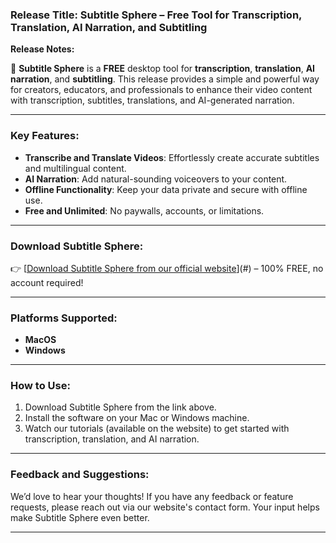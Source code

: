 ### **Release Title: Subtitle Sphere – Free Tool for Transcription, Translation, AI Narration, and Subtitling**

**Release Notes:**

🚀 **Subtitle Sphere** is a **FREE** desktop tool for **transcription**, **translation**, **AI narration**, and **subtitling**. This release provides a simple and powerful way for creators, educators, and professionals to enhance their video content with transcription, subtitles, translations, and AI-generated narration.

---

### **Key Features:**
- **Transcribe and Translate Videos**: Effortlessly create accurate subtitles and multilingual content.  
- **AI Narration**: Add natural-sounding voiceovers to your content.  
- **Offline Functionality**: Keep your data private and secure with offline use.  
- **Free and Unlimited**: No paywalls, accounts, or limitations.

---

### **Download Subtitle Sphere:**
👉 [[Download Subtitle Sphere from our official website](https://www.subtitlesphere.com)](#) – 100% FREE, no account required!

---

### **Platforms Supported:**
- **MacOS**  
- **Windows**

---

### **How to Use:**
1. Download Subtitle Sphere from the link above.  
2. Install the software on your Mac or Windows machine.  
3. Watch our tutorials (available on the website) to get started with transcription, translation, and AI narration.

---

### **Feedback and Suggestions:**
We’d love to hear your thoughts! If you have any feedback or feature requests, please reach out via our website's contact form. Your input helps make Subtitle Sphere even better.

---
